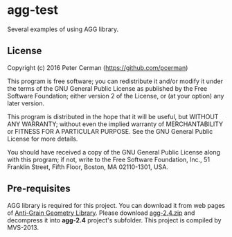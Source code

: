 # **agg-test**

Several examples of using AGG library.

## License

Copyright (c) 2016 Peter Cerman (https://github.com/pcerman)

This program is free software; you can redistribute it and/or modify
it under the terms of the GNU General Public License as published by
the Free Software Foundation; either version 2 of the License, or
(at your option) any later version.

This program is distributed in the hope that it will be useful,
but WITHOUT ANY WARRANTY; without even the implied warranty of
MERCHANTABILITY or FITNESS FOR A PARTICULAR PURPOSE.  See the
GNU General Public License for more details.

You should have received a copy of the GNU General Public License
along with this program; if not, write to the Free Software
Foundation, Inc., 51 Franklin Street, Fifth Floor, Boston,
MA 02110-1301, USA.

## Pre-requisites

AGG library is required for this project. You can download it from
web pages of [Anti-Grain Geometry Library](http://antigrain.com).
Please download [agg-2.4.zip](http://www.antigrain.com/agg-2.4.zip)
and decompress it into **agg-2.4** project's subfolder. This project
is compiled by MVS-2013.
